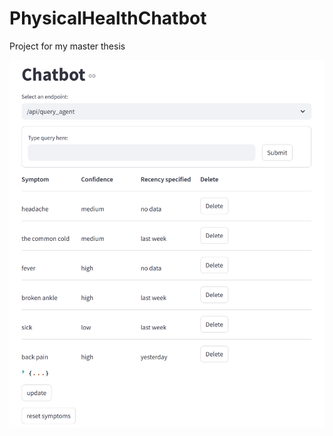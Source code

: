 # PhysicalHealthChatbot
Project for my master thesis

![Screenshot of the webpage / frontend](./images/frontend_webpage_screenshot_v2.png)
